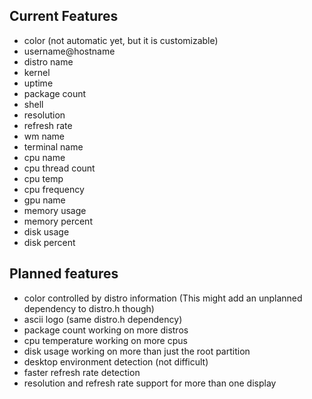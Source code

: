 
## Current Features

- color (not automatic yet, but it is customizable)
- username@hostname
- distro name
- kernel
- uptime
- package count
- shell
- resolution
- refresh rate
- wm name
- terminal name
- cpu name
- cpu thread count
- cpu temp
- cpu frequency
- gpu name
- memory usage
- memory percent
- disk usage
- disk percent

## Planned features

- color controlled by distro information 
(This might add an unplanned dependency to distro.h though)
- ascii logo (same distro.h dependency)
- package count working on more distros
- cpu temperature working on more cpus
- disk usage working on more than just the root partition
- desktop environment detection (not difficult)
- faster refresh rate detection
- resolution and refresh rate support for more than one display
